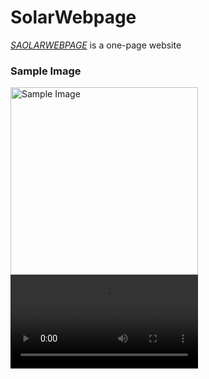  # SolarWebpage  

  _[SAOLARWEBPAGE](https://solarwebpage.vercel.app/)_ is a one-page website  

  ### Sample Image

  <img width="300" height="300" alt="Sample Image" src="">

  <video alt="Videos" controls loop src="">

  


 

 ## Getting Started 
 To get the webpage working, just clone the project and edit all text as per your need.You can change images stylesheets as well.

 ## Author
 + Saurabh Wankhade - _[saurowankhade](https://github.com/saurowankhade/)_
   
Project is open for contribution

## Credits
+ _[Poppins Font](https://fonts.google.com/specimen/Poppins)_ from Google Fonts
+ _[FontAwesome](https://fontawesome.com/)_ for all icons

## Demo 

For demo _[SAOLARWEBPAGE](https://solarwebpage.vercel.app/)_
 
